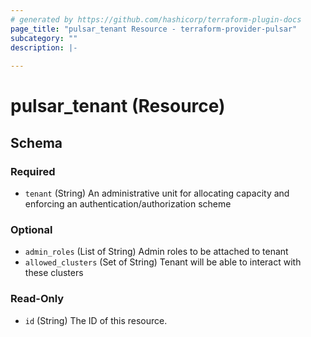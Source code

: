 ```yaml
---
# generated by https://github.com/hashicorp/terraform-plugin-docs
page_title: "pulsar_tenant Resource - terraform-provider-pulsar"
subcategory: ""
description: |-
  
---
```


# pulsar_tenant (Resource)

<!-- schema generated by tfplugindocs -->

## Schema

### Required

- `tenant` (String) An administrative unit for allocating capacity and enforcing an authentication/authorization scheme

### Optional

- `admin_roles` (List of String) Admin roles to be attached to tenant
- `allowed_clusters` (Set of String) Tenant will be able to interact with these clusters

### Read-Only

- `id` (String) The ID of this resource.


